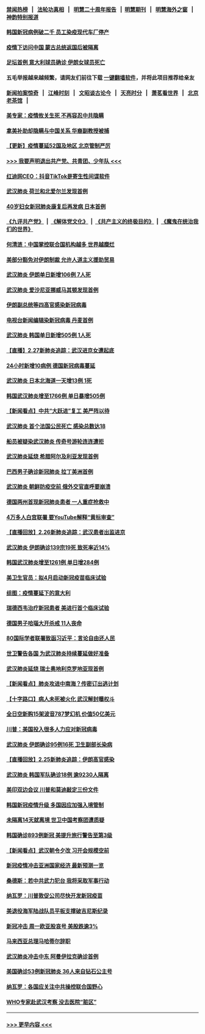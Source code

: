 #### [禁闻热榜](热点新闻.md?=0)  &nbsp;&nbsp;|&nbsp;&nbsp; [法轮功真相](https://github.com/gfw-breaker/truth/blob/master/README.md?=0) &nbsp;&nbsp;|&nbsp;&nbsp; [明慧二十周年报告](https://github.com/gfw-breaker/mh-reports/blob/master/README.md?=0) &nbsp;&nbsp;|&nbsp;&nbsp;[明慧期刊](https://github.com/gfw-breaker/mh-qikan) &nbsp;&nbsp;|&nbsp;&nbsp; [明慧海外之窗](https://github.com/gfw-breaker/mh-news/blob/master/README.md?=0) &nbsp;&nbsp;|&nbsp;&nbsp; [神韵特别报道](https://github.com/gfw-breaker/mh-news/blob/master/shenyun.md?=0)
#### [韩国新冠病例破二千 员工染疫现代车厂停产](../pages/nsc418/n11902630.md?t=02281931) 
#### [疫情下访问中国 蒙古总统返国后被隔离](../pages/nsc418/n11902769.md?t=02281931) 
#### [足坛首例 意大利球员确诊 伊朗女球员死亡](../pages/nsc418/n11902639.md?t=02281931) 
#### 五毛举报越来越频繁，请网友们前往下载 [一键翻墙软件](https://github.com/gfw-breaker/ssr-accounts)，并将此项目推荐给亲友
#### [新闻拍案惊奇](https://github.com/gfw-breaker/banned-news/blob/master/pages/link4.md) &nbsp;&nbsp;|&nbsp;&nbsp; [江峰时刻](https://github.com/gfw-breaker/banned-news/blob/master/pages/link4.md) &nbsp;&nbsp;|&nbsp;&nbsp; [文昭谈古论今](https://github.com/gfw-breaker/banned-news/blob/master/pages/link4.md) &nbsp;&nbsp;|&nbsp;&nbsp; [天亮时分](https://github.com/gfw-breaker/banned-news/blob/master/pages/link4.md) &nbsp;&nbsp;|&nbsp;&nbsp; [萧茗看世界](https://github.com/gfw-breaker/banned-news/blob/master/pages/link4.md) &nbsp;&nbsp;|&nbsp;&nbsp; [北京老茶馆](https://github.com/gfw-breaker/banned-news/blob/master/pages/link4.md) &nbsp;&nbsp;|&nbsp;&nbsp; 
#### [美专家：疫情攸关生死 不再容忍中共隐瞒](../pages/nsc418/n11901694.md?t=02281931) 
#### [拿美补助却隐瞒与中国关系 华裔副教授被捕](../pages/nsc418/n11901687.md?t=02281931) 
#### [【更新】疫情蔓延52国及地区 北京管制严厉](../pages/nsc418/n11890652.md?t=02281931) 
#### [>>> 我要声明退出共产党、共青团、少年队 <<<](https://github.com/begood0513/goodnews/blob/master/quit/letter.md) 
#### [红迪网CEO：抖音TikTok是寄生性间谍软件](../pages/nsc418/n11901675.md?t=02281931) 
#### [武汉肺炎 荷兰和北爱尔兰发现首例](../pages/nsc418/n11901256.md?t=02281931) 
#### [40岁妇女新冠肺炎康复后再发病 日本首例](../pages/nsc418/n11901341.md?t=02281931) 
#### [《九评共产党》](https://github.com/begood0513/9ping.md/blob/master/README.md) &nbsp;|&nbsp; [《解体党文化》](../../../../jtdwh.md/blob/master/README.md)  &nbsp;|&nbsp; [《共产主义的终极目的》](../../../../gczydzjmd.md/blob/master/README.md) &nbsp;|&nbsp; [《魔鬼在统治我们的世界》](../../../../mgztzwmdsj.md/blob/master/README.md) 
#### [何清涟：中国掌控联合国机构越多 世界越糜烂](../pages/nsc418/n11901020.md?t=02281931) 
#### [美部分豁免对伊朗制裁 允许人道主义援助贸易](../pages/nsc418/n11900859.md?t=02281931) 
#### [武汉肺炎 伊朗单日新增106例 7人死](../pages/nsc418/n11900839.md?t=02281931) 
#### [武汉肺炎 爱沙尼亚挪威马其顿发现首例](../pages/nsc418/n11900878.md?t=02281931) 
#### [伊朗副总统等四高官感染新冠病毒](../pages/nsc418/n11900818.md?t=02281931) 
#### [电视台新闻编辑染新冠病毒 丹麦首例](../pages/nsc418/n11900794.md?t=02281931) 
#### [武汉肺炎 韩国单日新增505例 1人死](../pages/nsc418/n11900450.md?t=02281931) 
#### [【直播】2.27新肺炎追踪：武汉进京女遭起底](../pages/nsc418/n11900415.md?t=02281931) 
#### [24小时新增10病例 德国新冠病毒蔓延](../pages/nsc418/n11900522.md?t=02281931) 
#### [武汉肺炎 日本北海道一天增13例 1死](../pages/nsc418/n11900329.md?t=02281931) 
#### [韩国武汉肺炎增至1766例 单日暴增505例](../pages/nsc418/n11899748.md?t=02281931) 
#### [【新闻看点】中共“大跃进”复工 美严阵以待](../pages/nsc418/n11898221.md?t=02281931) 
#### [武汉肺炎 首个法国公民死亡 感染总数达18](../pages/nsc418/n11898430.md?t=02281931) 
#### [船员被疑染武汉肺炎 传奇号游轮连连遭拒](../pages/nsc418/n11898226.md?t=02281931) 
#### [武汉肺炎延烧 希腊阿尔及利亚发现首例](../pages/nsc418/n11898021.md?t=02281931) 
#### [巴西男子确诊新冠肺炎 拉丁美洲首例](../pages/nsc418/n11898020.md?t=02281931) 
#### [武汉肺炎 朝鲜防疫空前 俄外交官直呼要崩溃](../pages/nsc418/n11897857.md?t=02281931) 
#### [德国两州首现新冠肺炎患者 一人重症抢救中](../pages/nsc418/n11897548.md?t=02281931) 
#### [4万多人白宫联署 要YouTube解释“黄标审查”](../pages/nsc418/n11897803.md?t=02281931) 
#### [【直播回放】2.26新肺炎追踪：武汉患者出监进京](../pages/nsc418/n11897551.md?t=02281931) 
#### [武汉肺炎 伊朗确诊139宗19死 致死率近14%](../pages/nsc418/n11897547.md?t=02281931) 
#### [韩国武汉肺炎增至1261例 单日增284例](../pages/nsc418/n11897376.md?t=02281931) 
#### [美卫生官员：拟4月启动新冠疫苗临床试验](../pages/nsc418/n11896357.md?t=02281931) 
#### [组图：疫情蔓延下的意大利](../pages/nsc418/n11894159.md?t=02281931) 
#### [瑞德西韦治疗新冠患者 美进行首个临床试验](../pages/nsc418/n11895845.md?t=02281931) 
#### [德国男子哈瑙大开杀戒 11人丧命](../pages/nsc418/n11895317.md?t=02281931) 
#### [80国际学者联署致函习近平：言论自由还人民](../pages/nsc418/n11895601.md?t=02281931) 
#### [世卫警告各国 为武汉肺炎持续蔓延做好准备](../pages/nsc418/n11895336.md?t=02281931) 
#### [武汉肺炎延烧 瑞士奥地利克罗地亚现首例](../pages/nsc418/n11895444.md?t=02281931) 
#### [【新闻看点】肺炎攻进中南海？传密订出逃计划](../pages/nsc418/n11895448.md?t=02281931) 
#### [【十字路口】病人未死被火化 武汉解封曝权斗](../pages/nsc418/n11893784.md?t=02281931) 
#### [全日空新购15架波音787梦幻机 价值50亿美元](../pages/nsc418/n11895154.md?t=02281931) 
#### [川普：美国投入很多人力应对新冠病毒](../pages/nsc418/n11894977.md?t=02281931) 
#### [武汉肺炎 伊朗确诊95例16死 卫生副部长染病](../pages/nsc418/n11894906.md?t=02281931) 
#### [【直播回放】2.25新肺炎追踪：伊朗高官感染](../pages/nsc418/n11894749.md?t=02281931) 
#### [武汉肺炎 韩国军队确诊18例 逾9230人隔离](../pages/nsc418/n11894703.md?t=02281931) 
#### [美印双边会议 川普和莫迪敲定三份文件](../pages/nsc418/n11894247.md?t=02281931) 
#### [韩国新冠疫情升级 多国因应加强入境管制](../pages/nsc418/n11894334.md?t=02281931) 
#### [未隔离14天就离境 世卫中国考察团遭质疑](../pages/nsc418/n11893756.md?t=02281931) 
#### [韩国确诊893例新冠 美提升旅行警告至第3级](../pages/nsc418/n11893662.md?t=02281931) 
#### [【新闻看点】武汉朝令夕改 习开会规模空前](../pages/nsc418/n11892858.md?t=02281931) 
#### [新冠疫情冲击亚洲国家经济 最新预测一览](../pages/nsc418/n11893339.md?t=02281931) 
#### [桑德斯：若中共武力犯台 我将采取军事行动](../pages/nsc418/n11893282.md?t=02281931) 
#### [纳瓦罗：川普敦促公司尽快开发新冠疫苗](../pages/nsc418/n11893211.md?t=02281931) 
#### [美退役海军陆战队员平板支撑破吉尼斯纪录](../pages/nsc418/n11893022.md?t=02281931) 
#### [新冠冲击 周一欧亚股哀号 美股跌逾3%](../pages/nsc418/n11892648.md?t=02281931) 
#### [马来西亚总理马哈蒂尔辞职](../pages/nsc418/n11892792.md?t=02281931) 
#### [武汉肺炎冲击中东 阿曼伊拉克确诊首例](../pages/nsc418/n11892871.md?t=02281931) 
#### [美国确诊53例新冠肺炎 36人来自钻石公主号](../pages/nsc418/n11892877.md?t=02281931) 
#### [纳瓦罗：各国应关注中共操控联合国野心](../pages/nsc418/n11892856.md?t=02281931) 
#### [WHO专家赴武汉考察 没去医院“脏区”](../pages/nsc418/n11892736.md?t=02281931) 

----
#### [ >>> 更早内容 <<< ](../indexes/nsc418-earlier.md)
